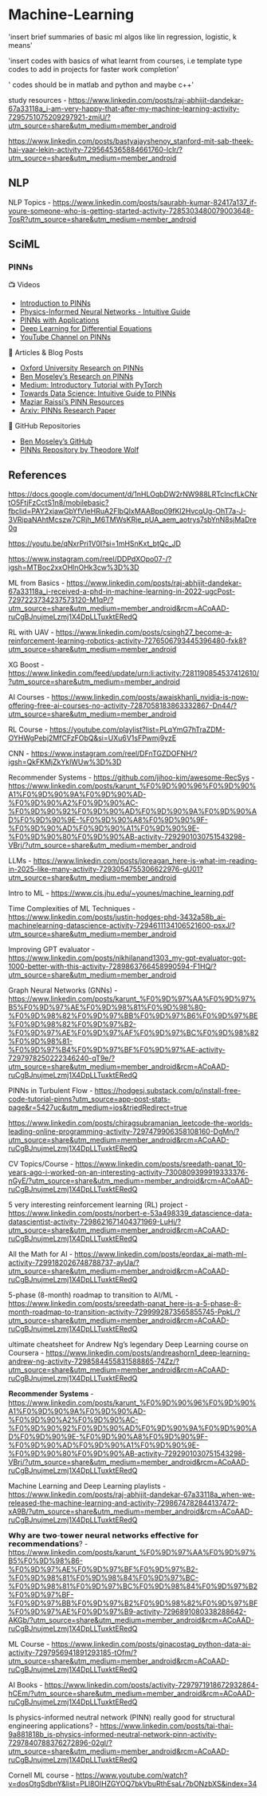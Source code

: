 # Machine-Learning

'insert brief summaries of basic ml algos like lin regression, logistic, k means'

'insert codes with basics of what learnt from courses, i.e template type codes to add in projects for faster work completion'

' codes should be in matlab and python and maybe c++'

study resources - 
https://www.linkedin.com/posts/raj-abhijit-dandekar-67a33118a_i-am-very-happy-that-after-my-machine-learning-activity-7295751075209297921-zmiU/?utm_source=share&utm_medium=member_android

https://www.linkedin.com/posts/bastyajayshenoy_stanford-mit-sab-theek-hai-yaar-lekin-activity-7295645365884661760-lclr/?utm_source=share&utm_medium=member_android

## NLP

NLP Topics - https://www.linkedin.com/posts/saurabh-kumar-82417a137_if-youre-someone-who-is-getting-started-activity-7285303480079003648-TosR?utm_source=share&utm_medium=member_android

## SciML

### PINNs

 📺 Videos
- [Introduction to PINNs](https://youtu.be/G_hIppUWcsc?si=LEBG8kNPlu2noiST)
- [Physics-Informed Neural Networks - Intuitive Guide](https://www.youtube.com/watch?v=-zrY7P2dVC4)
- [PINNs with Applications](https://www.youtube.com/watch?v=RTR_RklvAUQ)
- [Deep Learning for Differential Equations](https://www.youtube.com/watch?v=RTR_RklvAUQ)
- [YouTube Channel on PINNs](https://www.youtube.com/channel/UC2ZZB80udkRvWQ4N3a8DOKQ)

📄 Articles & Blog Posts
- [Oxford University Research on PINNs](https://ora.ox.ac.uk/objects/uuid:b790477c-771f-4926-99c6-d2f9d248cb23)
- [Ben Moseley’s Research on PINNs](https://benmoseley.blog/my-research/so-what-is-a-physics-informed-neural-network/)
- [Medium: Introductory Tutorial with PyTorch](https://medium.com/@theo.wolf/physics-informed-neural-networks-a-simple-tutorial-with-pytorch-f28a890b874a)
- [Towards Data Science: Intuitive Guide to PINNs](https://medium.com/towards-data-science/physics-informed-neural-networks-pinns-an-intuitive-guide-fff138069563)
- [Maziar Raissi’s PINN Resources](https://maziarraissi.github.io/PINNs/)
- [Arxiv: PINNs Research Paper](https://arxiv.org/abs/2209.02681v2)

📂 GitHub Repositories
- [Ben Moseley’s GitHub](https://github.com/benmoseley)
- [PINNs Repository by Theodore Wolf](https://github.com/TheodoreWolf/pinns)

## References
https://docs.google.com/document/d/1nHLOqbDW2rNW988LRTcIncfLkCNrtO5FtjFzCctS1n8/mobilebasic?fbclid=PAY2xjawGbYfVleHRuA2FlbQIxMAABpp09fKl2HvcqUg-OhT7a-J-3VRipaNAhtMcszw7CRjh_M6TMWsKRje_pUA_aem_aotrys7sbYnN8sjMaDre0g

https://youtu.be/qNxrPri1V0I?si=1mHSnKxt_btQc_JD

https://www.instagram.com/reel/DDPdXOpo07-/?igsh=MTBoc2xxOHlnOHk3cw%3D%3D

ML from Basics - https://www.linkedin.com/posts/raj-abhijit-dandekar-67a33118a_i-received-a-phd-in-machine-learning-in-2022-ugcPost-7297223734237573120-M1qP/?utm_source=share&utm_medium=member_android&rcm=ACoAAD-ruCgBJnujmeLzmj1X4DpLLTuxktERedQ

RL with UAV - https://www.linkedin.com/posts/csingh27_become-a-reinforcement-learning-robotics-activity-7276506793445396480-fxk8?utm_source=share&utm_medium=member_android

XG Boost - https://www.linkedin.com/feed/update/urn:li:activity:7281190854537412610/?utm_source=share&utm_medium=member_android

AI Courses - https://www.linkedin.com/posts/awaiskhanli_nvidia-is-now-offering-free-ai-courses-no-activity-7287058183863332867-Dn44/?utm_source=share&utm_medium=member_android

RL Course - https://youtube.com/playlist?list=PLqYmG7hTraZDM-OYHWgPebj2MfCFzFObQ&si=UXu6V1sFPwmj9yzE

CNN - https://www.instagram.com/reel/DFnTGZDOFNH/?igsh=QkFKMjZkYklWUw%3D%3D

Recommender Systems - https://github.com/jihoo-kim/awesome-RecSys - https://www.linkedin.com/posts/karunt_%F0%9D%90%96%F0%9D%90%A1%F0%9D%90%9A%F0%9D%90%AD-%F0%9D%90%A2%F0%9D%90%AC-%F0%9D%90%92%F0%9D%90%AD%F0%9D%90%9A%F0%9D%90%AD%F0%9D%90%9E-%F0%9D%90%A8%F0%9D%90%9F-%F0%9D%90%AD%F0%9D%90%A1%F0%9D%90%9E-%F0%9D%90%80%F0%9D%90%AB-activity-7292901030751543298-VBrj/?utm_source=share&utm_medium=member_android

LLMs - https://www.linkedin.com/posts/jpreagan_here-is-what-im-reading-in-2025-like-many-activity-7293054755306622976-gU01?utm_source=share&utm_medium=member_android

Intro to ML - https://www.cis.jhu.edu/~younes/machine_learning.pdf

Time Complexities of ML Techniques - https://www.linkedin.com/posts/justin-hodges-phd-3432a58b_ai-machinelearning-datascience-activity-7294611134106521600-psxJ/?utm_source=share&utm_medium=member_android

Improving GPT evaluator - https://www.linkedin.com/posts/nikhilanand1303_my-gpt-evaluator-got-1000-better-with-this-activity-7289863766458990594-F1HQ/?utm_source=share&utm_medium=member_android

Graph Neural Networks (GNNs) - https://www.linkedin.com/posts/karunt_%F0%9D%97%AA%F0%9D%97%B5%F0%9D%97%AE%F0%9D%98%81%F0%9D%98%80-%F0%9D%98%82%F0%9D%97%BB%F0%9D%97%B6%F0%9D%97%BE%F0%9D%98%82%F0%9D%97%B2-%F0%9D%97%AE%F0%9D%97%AF%F0%9D%97%BC%F0%9D%98%82%F0%9D%98%81-%F0%9D%97%B4%F0%9D%97%BF%F0%9D%97%AE-activity-7297978250222346240-qT9e/?utm_source=share&utm_medium=member_android&rcm=ACoAAD-ruCgBJnujmeLzmj1X4DpLLTuxktERedQ

PINNs in Turbulent Flow - https://hodgesj.substack.com/p/install-free-code-tutorial-pinns?utm_source=app-post-stats-page&r=5427uc&utm_medium=ios&triedRedirect=true

https://www.linkedin.com/posts/chiragsubramanian_leetcode-the-worlds-leading-online-programming-activity-7297479906358108160-DgMn/?utm_source=share&utm_medium=member_android&rcm=ACoAAD-ruCgBJnujmeLzmj1X4DpLLTuxktERedQ

CV Topics/Course - https://www.linkedin.com/posts/sreedath-panat_10-years-ago-i-worked-on-an-interesting-activity-7300809399919333376-nGyE/?utm_source=share&utm_medium=member_android&rcm=ACoAAD-ruCgBJnujmeLzmj1X4DpLLTuxktERedQ

5 very interesting reinforcement learning (RL) project - https://www.linkedin.com/posts/norbert-e-53a498339_datascience-data-datascientist-activity-7298621671404371969-LuHi/?utm_source=share&utm_medium=member_android&rcm=ACoAAD-ruCgBJnujmeLzmj1X4DpLLTuxktERedQ

All the Math for AI - https://www.linkedin.com/posts/eordax_ai-math-ml-activity-7299182026748788737-ayUa/?utm_source=share&utm_medium=member_android&rcm=ACoAAD-ruCgBJnujmeLzmj1X4DpLLTuxktERedQ

5-phase (8-month) roadmap to transition to AI/ML - https://www.linkedin.com/posts/sreedath-panat_here-is-a-5-phase-8-month-roadmap-to-transition-activity-7299992873565855745-PpkL/?utm_source=share&utm_medium=member_android&rcm=ACoAAD-ruCgBJnujmeLzmj1X4DpLLTuxktERedQ

ultimate cheatsheet for Andrew Ng’s legendary Deep Learning course on Coursera - https://www.linkedin.com/posts/andreashorn1_deep-learning-andrew-ng-activity-7298584455831588865-74Zz/?utm_source=share&utm_medium=member_android&rcm=ACoAAD-ruCgBJnujmeLzmj1X4DpLLTuxktERedQ

𝐑𝐞𝐜𝐨𝐦𝐦𝐞𝐧𝐝𝐞𝐫 𝐒𝐲𝐬𝐭𝐞𝐦𝐬 - https://www.linkedin.com/posts/karunt_%F0%9D%90%96%F0%9D%90%A1%F0%9D%90%9A%F0%9D%90%AD-%F0%9D%90%A2%F0%9D%90%AC-%F0%9D%90%92%F0%9D%90%AD%F0%9D%90%9A%F0%9D%90%AD%F0%9D%90%9E-%F0%9D%90%A8%F0%9D%90%9F-%F0%9D%90%AD%F0%9D%90%A1%F0%9D%90%9E-%F0%9D%90%80%F0%9D%90%AB-activity-7292901030751543298-VBrj/?utm_source=share&utm_medium=member_android&rcm=ACoAAD-ruCgBJnujmeLzmj1X4DpLLTuxktERedQ

Machine Learning and Deep Learning playlists - https://www.linkedin.com/posts/raj-abhijit-dandekar-67a33118a_when-we-released-the-machine-learning-and-activity-7298674782844137472-xA9B/?utm_source=share&utm_medium=member_android&rcm=ACoAAD-ruCgBJnujmeLzmj1X4DpLLTuxktERedQ

𝗪𝗵𝘆 𝗮𝗿𝗲 𝘁𝘄𝗼-𝘁𝗼𝘄𝗲𝗿 𝗻𝗲𝘂𝗿𝗮𝗹 𝗻𝗲𝘁𝘄𝗼𝗿𝗸𝘀 𝗲𝗳𝗳𝗲𝗰𝘁𝗶𝘃𝗲 𝗳𝗼𝗿 𝗿𝗲𝗰𝗼𝗺𝗺𝗲𝗻𝗱𝗮𝘁𝗶𝗼𝗻𝘀? - https://www.linkedin.com/posts/karunt_%F0%9D%97%AA%F0%9D%97%B5%F0%9D%98%86-%F0%9D%97%AE%F0%9D%97%BF%F0%9D%97%B2-%F0%9D%98%81%F0%9D%98%84%F0%9D%97%BC-%F0%9D%98%81%F0%9D%97%BC%F0%9D%98%84%F0%9D%97%B2%F0%9D%97%BF-%F0%9D%97%BB%F0%9D%97%B2%F0%9D%98%82%F0%9D%97%BF%F0%9D%97%AE%F0%9D%97%B9-activity-7296891080338288642-AKGb/?utm_source=share&utm_medium=member_android&rcm=ACoAAD-ruCgBJnujmeLzmj1X4DpLLTuxktERedQ

ML Course - https://www.linkedin.com/posts/ginacostag_python-data-ai-activity-7297956941891293185-tOfm/?utm_source=share&utm_medium=member_android&rcm=ACoAAD-ruCgBJnujmeLzmj1X4DpLLTuxktERedQ

AI Books - https://www.linkedin.com/posts/activity-7297971918672932864-hCEm/?utm_source=share&utm_medium=member_android&rcm=ACoAAD-ruCgBJnujmeLzmj1X4DpLLTuxktERedQ

Is physics-informed neutral network (PINN) really good for structural engineering applications?  - https://www.linkedin.com/posts/tai-thai-9a881818b_is-physics-informed-neutral-network-pinn-activity-7297840788376272896-02gI/?utm_source=share&utm_medium=member_android&rcm=ACoAAD-ruCgBJnujmeLzmj1X4DpLLTuxktERedQ

Cornell ML course - https://www.youtube.com/watch?v=dosOtgSdbnY&list=PLl8OlHZGYOQ7bkVbuRthEsaLr7bONzbXS&index=34
